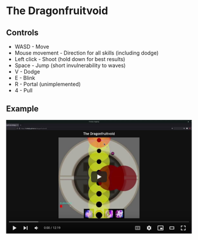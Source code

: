 # The Dragonfruitvoid

## Controls

- WASD - Move
- Mouse movement - Direction for all skills (including dodge)
- Left click - Shoot (hold down for best results)
- Space - Jump (short invulnerability to waves)
- V - Dodge
- E - Blink
- R - Portal (unimplemented)
- 4 - Pull

## Example

[![Video of a full clear](docs/embed-screenshot.png)](https://www.youtube.com/watch?v=Jg-T_XyI_v0)
